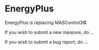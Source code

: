 # EnergyPlus

EnergyPlus is replacing MASControl3©

If you wish to submit a new measure, do ... 

If you wish to submit a bug report, do ...
